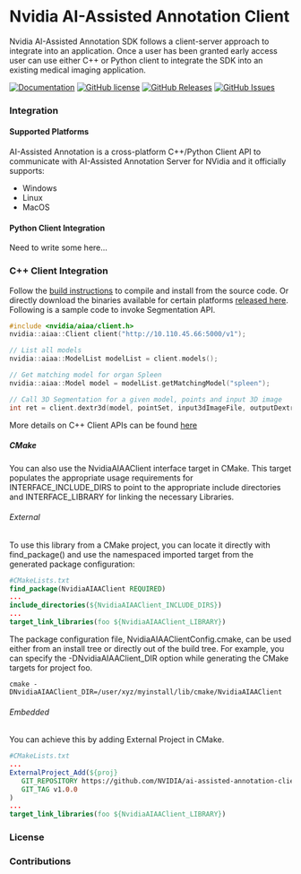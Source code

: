 # Nvidia AI-Assisted Annotation Client
Nvidia AI-Assisted Annotation SDK follows a client-server approach to integrate into an application.  Once a user has been granted early access user can use either C++ or Python client to integrate the SDK into an existing medical imaging application.

[![Documentation](https://img.shields.io/badge/docs-doxygen-blue.svg)](http://docs.nvidia.com)
[![GitHub license](https://img.shields.io/badge/license-BSD-blue.svg)](https://raw.githubusercontent.com/NVIDIA/ai-assisted-annotation-client/master/LICENSE)
[![GitHub Releases](https://img.shields.io/github/release/NVIDIA/ai-assisted-annotation-client.svg)](https://github.com/NVIDIA/ai-assisted-annotation-client/releases)
[![GitHub Issues](https://img.shields.io/github/issues/NVIDIA/ai-assisted-annotation-client.svg)](http://github.com/NVIDIA/ai-assisted-annotation-client/issues)


### Integration

#### Supported Platforms
AI-Assisted Annotation is a cross-platform C++/Python Client API to communicate with AI-Assisted Annotation Server for NVidia and it officially supports:
 - Windows
 - Linux
 - MacOS
 
#### Python Client Integration
Need to write some here...

### C++ Client Integration
Follow the [build instructions](http://github.com/NVIDIA/ai-assisted-annotation-client/cpp-client/BuildInstractions) to compile and install from the source code.  Or directly download the binaries available for certain platforms [released here](https://github.com/NVIDIA/ai-assisted-annotation-client/releases).
Following is a sample code to invoke Segmentation API.

```cpp
#include <nvidia/aiaa/client.h>
nvidia::aiaa::Client client("http://10.110.45.66:5000/v1");

// List all models
nvidia::aiaa::ModelList modelList = client.models();

// Get matching model for organ Spleen
nvidia::aiaa::Model model = modelList.getMatchingModel("spleen");

// Call 3D Segmentation for a given model, points and input 3D image
int ret = client.dextr3d(model, pointSet, input3dImageFile, outputDextra3dImageFile);

```
More details on C++ Client APIs can be found [here](http://docs.nvidia.com)


##### CMake
You can also use the NvidiaAIAAClient interface target in CMake. This target populates the appropriate usage requirements for INTERFACE_INCLUDE_DIRS to point to the appropriate include directories and INTERFACE_LIBRARY for linking the necessary Libraries.

###### External
To use this library from a CMake project, you can locate it directly with find_package() and use the namespaced imported target from the generated package configuration:

```cmake
#CMakeLists.txt
find_package(NvidiaAIAAClient REQUIRED)
...
include_directories(${NvidiaAIAAClient_INCLUDE_DIRS})
...
target_link_libraries(foo ${NvidiaAIAAClient_LIBRARY})
```

The package configuration file, NvidiaAIAAClientConfig.cmake, can be used either from an install tree or directly out of the build tree.
For example, you can specify the -DNvidiaAIAAClient_DIR option while generating the CMake targets for project foo.

```console
cmake -DNvidiaAIAAClient_DIR=/user/xyz/myinstall/lib/cmake/NvidiaAIAAClient
```

###### Embedded
You can achieve this by adding External Project in CMake.

```cmake
#CMakeLists.txt
...
ExternalProject_Add(${proj}
   GIT_REPOSITORY https://github.com/NVIDIA/ai-assisted-annotation-client.git
   GIT_TAG v1.0.0
)
...
target_link_libraries(foo ${NvidiaAIAAClient_LIBRARY})
```

### License

### Contributions

